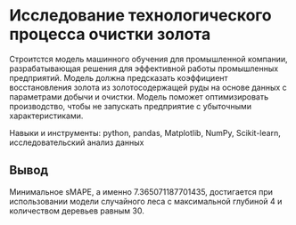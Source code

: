 # Исследование технологического процесса очистки золота

Строитстся модель машинного обучения для промышленной компании, разрабатывающая решения для эффективной работы промышленных предприятий. Модель должна предсказать коэффициент восстановления золота из золотосодержащей руды на основе данных с параметрами добычи и очистки. Модель поможет оптимизировать производство, чтобы не запускать предприятие с убыточными характеристиками.

Навыки и инструменты: python, pandas, Matplotlib, NumPy, Scikit-learn, исследовательский анализ данных

## Вывод 

Минимальное sMAPE, а именно 7.365071187701435, достигается при использовании модели случайного леса с максимальной глубиной 4 и количеством деревьев равным 30.
